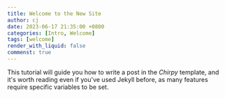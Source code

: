 ```yaml
---
title: Welcome to the New Site
author: cj
date: 2023-06-17 21:35:00 +0800
categories: [Intro, Welcome]
tags: [welcome]
render_with_liquid: false
commenst: true
---
```


This tutorial will guide you how to write a post in the _Chirpy_ template, and it's worth reading even if you've used Jekyll before, as many features require specific variables to be set.
